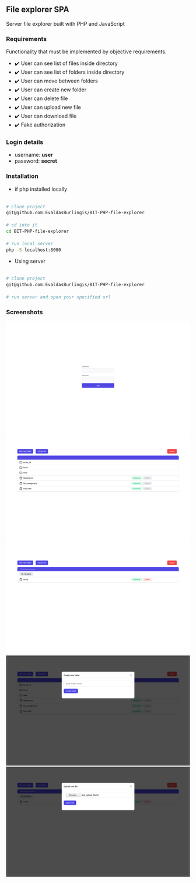 ## File explorer SPA

Server file explorer built with PHP and JavaScript

### Requirements

Functionality that must be implemented by objective requirements.

 - :heavy_check_mark: User can see list of files inside directory
 - :heavy_check_mark: User can see list of folders inside directory
 - :heavy_check_mark: User can move between folders
 - :heavy_check_mark: User can create new folder
 - :heavy_check_mark: User can delete file
 - :heavy_check_mark: User can upload new file
 - :heavy_check_mark: User can download file
 - :heavy_check_mark: Fake authorization


### Login details

- username: **user**
- password: **secret**

### Installation

- if php installed locally

```bash

# clone project
git@github.com:EvaldasBurlingis/BIT-PHP-file-explorer

# cd into it
cd BIT-PHP-file-explorer

# run local server
php -S localhost:8000 


```

- Using server

```bash

# clone project 
git@github.com:EvaldasBurlingis/BIT-PHP-file-explorer

# run server and open your specified url

```

### Screenshots

<div>
    <img src="assets/login.png"/>
    <img src="assets/main.png"/>
    <img src="assets/navigate.png"/>
    <img src="assets/add-folder.png"/>
    <img src="assets/upload-file.png"/>
</div>